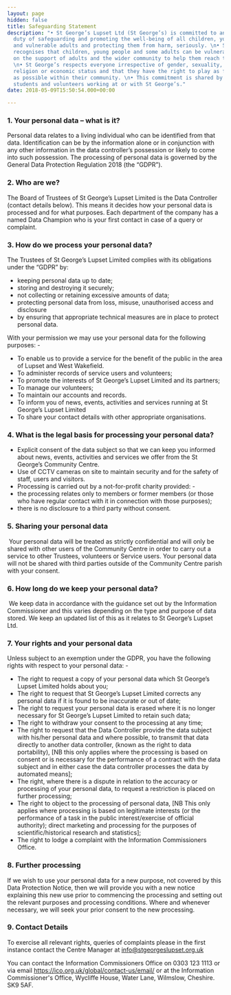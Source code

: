 ```yaml
---
layout: page
hidden: false
title: Safeguarding Statement
description: "• St George’s Lupset Ltd (St George’s) is committed to and takes its
  duty of safeguarding and promoting the well-being of all children, young people
  and vulnerable adults and protecting them from harm, seriously. \n• St George’s
  recognises that children, young people and some adults can be vulnerable and rely
  on the support of adults and the wider community to help them reach their full potential.
  \n• St George’s respects everyone irrespective of gender, sexuality, race, culture,
  religion or economic status and that they have the right to play as full a part
  as possible within their community. \n• This commitment is shared by trustees, staff,
  students and volunteers working at or with St George’s."
date: 2018-05-09T15:50:54.000+00:00

---
```

### 1. Your personal data – what is it?

Personal data relates to a living individual who can be identified from that data.  Identification can be by the information alone or in conjunction with any other information in the data controller’s possession or likely to come into such possession. The processing of personal data is governed by the General Data Protection Regulation 2018 (the “GDPR”).

### 2. Who are we?

The Board of Trustees of St George’s Lupset Limited is the Data Controller (contact details below).  This means it decides how your personal data is processed and for what purposes. Each department of the company has a named Data Champion who is your first contact in case of a query or complaint.

### 3. How do we process your personal data?

The Trustees of St George’s Lupset Limited complies with its obligations under the “GDPR” by:

- keeping personal data up to date;
- storing and destroying it securely;
- not collecting or retaining excessive amounts of data;
- protecting personal data from loss, misuse, unauthorised access and disclosure
- by ensuring that appropriate technical measures are in place to protect personal data.

With your permission we may use your personal data for the following purposes: -

- To enable us to provide a service for the benefit of the public in the area of Lupset and West Wakefield.
- To administer records of service users and volunteers;
- To promote the interests of St George’s Lupset Limited and its partners;
- To manage our volunteers;
- To maintain our accounts and records.
- To inform you of news, events, activities and services running at St George’s Lupset Limited
- To share your contact details with other appropriate organisations.

### 4. What is the legal basis for processing your personal data?

- Explicit consent of the data subject so that we can keep you informed about news, events, activities and services we offer from the St George’s Community Centre.
- Use of CCTV cameras on site to maintain security and for the safety of staff, users and visitors.
- Processing is carried out by a not-for-profit charity provided: -
- the processing relates only to members or former members (or those who have regular contact with it in connection with those purposes);
- there is no disclosure to a third party without consent.

### 5. Sharing your personal data

 Your personal data will be treated as strictly confidential and will only be shared with other users of the Community Centre in order to carry out a service to other Trustees, volunteers or Service users. Your personal data will not be shared with third parties outside of the Community Centre parish with your consent.

### 6. How long do we keep your personal data?

 We keep data in accordance with the guidance set out by the Information Commissioner and this varies depending on the type and purpose of data stored. We keep an updated list of this as it relates to St George’s Lupset Ltd.

### 7. Your rights and your personal data

Unless subject to an exemption under the GDPR, you have the following rights with respect to your personal data: -

- The right to request a copy of your personal data which St George’s Lupset  Limited holds about you;
- The right to request that St George’s Lupset Limited corrects any personal data if it is found to be inaccurate or out of date;  
- The right to request your personal data is erased where it is no longer necessary for St George’s Lupset Limited to retain such data;
- The right to withdraw your consent to the processing at any time;
- The right to request that the Data Controller provide the data subject with his/her personal data and where possible, to transmit that data directly to another data controller, (known as the right to data portability), [NB this only applies where the processing is based on consent or is necessary for the performance of a contract with the data subject and in either case the data controller processes the data by automated means];
- The right, where there is a dispute in relation to the accuracy or processing of your personal data, to request a restriction is placed on further processing;
- The right to object to the processing of personal data, [NB This only applies where processing is based on legitimate interests (or the performance of a task in the public interest/exercise of official authority); direct marketing and processing for the purposes of scientific/historical research and statistics];
- The right to lodge a complaint with the Information Commissioners Office.

### 8. Further processing

If we wish to use your personal data for a new purpose, not covered by this Data Protection Notice, then we will provide you with a new notice explaining this new use prior to commencing the processing and setting out the relevant purposes and processing conditions. Where and whenever necessary, we will seek your prior consent to the new processing.

### 9. Contact Details

To exercise all relevant rights, queries of complaints please in the first instance contact the Centre Manager at info@stgeorgeslupset.org.uk

You can contact the Information Commissioners Office on 0303 123 1113 or via email https://ico.org.uk/global/contact-us/email/ or at the Information Commissioner's Office, Wycliffe House, Water Lane, Wilmslow, Cheshire. SK9 5AF.
